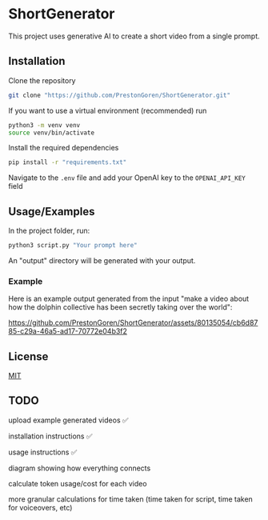 # ShortGenerator

This project uses generative AI to create a short video from a single prompt.

## Installation

Clone the repository
```bash
git clone "https://github.com/PrestonGoren/ShortGenerator.git"
```
If you want to use a virtual environment (recommended) run
```bash
python3 -m venv venv
source venv/bin/activate
```
Install the required dependencies
```bash
pip install -r "requirements.txt"
```
Navigate to the `.env` file and add your OpenAI key to the `OPENAI_API_KEY` field

## Usage/Examples

In the project folder, run:
```python
python3 script.py "Your prompt here"
```
An "output" directory will be generated with your output.

### Example
Here is an example output generated from the input "make a video about how the dolphin collective has been secretly taking over the world":


https://github.com/PrestonGoren/ShortGenerator/assets/80135054/cb6d8785-c29a-46a5-ad17-70772e04b3f2


## License

[MIT](https://choosealicense.com/licenses/mit/)


## TODO

upload example generated videos ✅


installation instructions ✅


usage instructions ✅


diagram showing how everything connects


calculate token usage/cost for each video


more granular calculations for time taken (time taken for script, time taken for voiceovers, etc)

